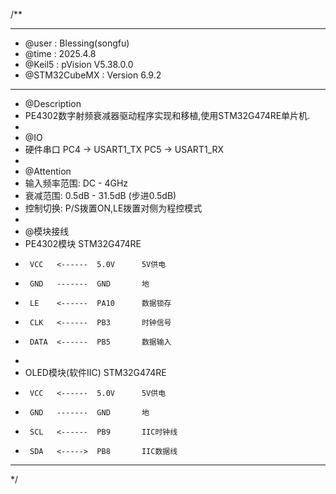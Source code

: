 /**
  ******************************************************************************
  * @user           : Blessing(songfu)
  * @time           : 2025.4.8
  * @Keil5          : pVision V5.38.0.0
  * @STM32CubeMX    : Version 6.9.2
  ******************************************************************************
  * @Description
  * PE4302数字射频衰减器驱动程序实现和移植,使用STM32G474RE单片机.
  *
  * @IO
  * 硬件串口            PC4 -> USART1_TX  PC5 -> USART1_RX
  *
  * @Attention
  * 输入频率范围: DC - 4GHz
  * 衰减范围: 0.5dB - 31.5dB (步进0.5dB)
  * 控制切换: P/S拨置ON,LE拨置对侧为程控模式
  *
  * @模块接线
  * PE4302模块         STM32G474RE
  *      VCC   <------  5.0V      5V供电
  *      GND   -------  GND       地
  *      LE    <------  PA10      数据锁存
  *      CLK   <------  PB3       时钟信号
  *      DATA  <------  PB5       数据输入
  * 
  * OLED模块(软件IIC)  STM32G474RE
  *      VCC   <------  5.0V      5V供电
  *      GND   -------  GND       地
  *      SCL   <------  PB9       IIC时钟线
  *      SDA   <----->  PB8       IIC数据线
  ******************************************************************************
  */
